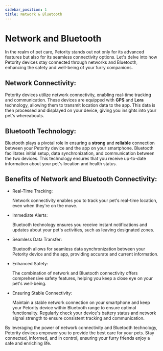 ```yaml
---
sidebar_position: 1
title: Network & Bluetooth
---
```


# Network and Bluetooth
In the realm of pet care, Petority stands out not only for its advanced features but also for its seamless connectivity options. Let's delve into how Petority devices stay connected through networks and Bluetooth, enhancing the safety and well-being of your furry companions.

## Network Connectivity:
Petority devices utilize network connectivity, enabling real-time tracking and communication. These devices are equipped with **GPS** and **Lora** technology, allowing them to transmit location data to the app. This data is then processed and displayed on your device, giving you insights into your pet's whereabouts.

## Bluetooth Technology:
Bluetooth plays a pivotal role in ensuring a **strong** and **reliable** connection between your Petority device and the app on your smartphone. Bluetooth facilitates initial setup, data synchronization, and communication between the two devices. This technology ensures that you receive up-to-date information about your pet's location and health status.

## Benefits of Network and Bluetooth Connectivity:

+ Real-Time Tracking:

    Network connectivity enables you to track your pet's real-time location, even when they're on the move.
  
+ Immediate Alerts:

    Bluetooth technology ensures you receive instant notifications and updates about your pet's activities, such as leaving designated zones.
  
+ Seamless Data Transfer:

   Bluetooth allows for seamless data synchronization between your Petority device and the app, providing accurate and current information.
  
+ Enhanced Safety:

    The combination of network and Bluetooth connectivity offers comprehensive safety features, helping you keep a close eye on your pet's well-being.
  
+ Ensuring Stable Connectivity:

    Maintain a stable network connection on your smartphone and keep your Petority device within Bluetooth range to ensure optimal functionality. Regularly check your device's battery status and network signal strength to ensure consistent tracking and communication.

By leveraging the power of network connectivity and Bluetooth technology, Petority devices empower you to provide the best care for your pets. Stay connected, informed, and in control, ensuring your furry friends enjoy a safe and enriching life.
